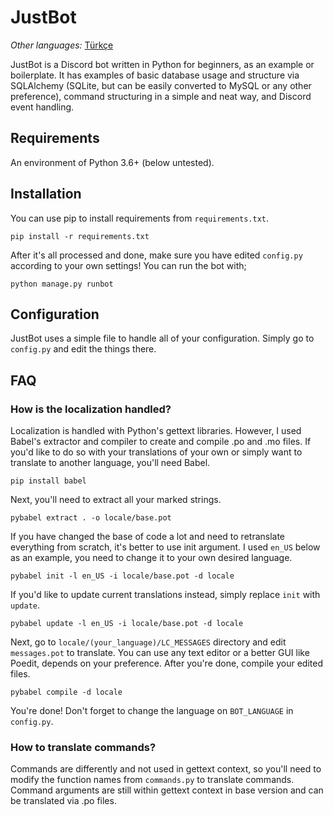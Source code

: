 # JustBot
*Other languages:* [Türkçe](https://github.com/utkutombul/JustBot/blob/master/README.tr.md)

JustBot is a Discord bot written in Python for beginners, as an example or boilerplate. It has examples of basic database usage and structure via SQLAlchemy (SQLite, but can be easily converted to MySQL or any other preference), command structuring in a simple and neat way, and Discord event handling.

## Requirements
An environment of Python 3.6+ (below untested).

## Installation
You can use pip to install requirements from `requirements.txt`.

```
pip install -r requirements.txt
```

After it's all processed and done, make sure you have edited `config.py` according to your own settings! You can run the bot with;

```
python manage.py runbot
```

## Configuration
JustBot uses a simple file to handle all of your configuration. Simply go to `config.py` and edit the things there.

## FAQ
### How is the localization handled?
Localization is handled with Python's gettext libraries. However, I used Babel's extractor and compiler to create and compile .po and .mo files. If you'd like to do so with your translations of your own or simply want to translate to another language, you'll need Babel.

```
pip install babel
```

Next, you'll need to extract all your marked strings.

```
pybabel extract . -o locale/base.pot
```

If you have changed the base of code a lot and need to retranslate everything from scratch, it's better to use init argument. I used `en_US` below as an example, you need to change it to your own desired language.

```
pybabel init -l en_US -i locale/base.pot -d locale
```

If you'd like to update current translations instead, simply replace `init` with `update`.

```
pybabel update -l en_US -i locale/base.pot -d locale
```

Next, go to `locale/(your_language)/LC_MESSAGES` directory and edit `messages.pot` to translate. You can use any text editor or a better GUI like Poedit, depends on your preference. After you're done, compile your edited files.

```
pybabel compile -d locale
```

You're done! Don't forget to change the language on `BOT_LANGUAGE` in `config.py`.

### How to translate commands?
Commands are differently and not used in gettext context, so you'll need to modify the function names from `commands.py` to translate commands. Command arguments are still within gettext context in base version and can be translated via .po files.